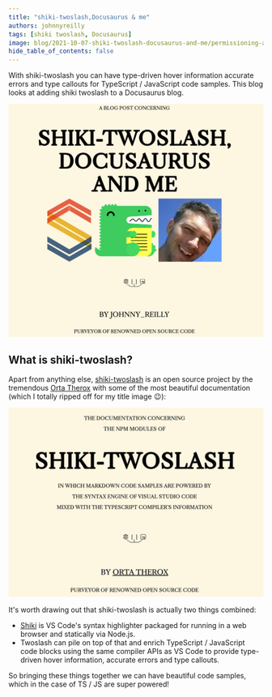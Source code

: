 ```yaml
---
title: "shiki-twoslash,Docusaurus & me"
authors: johnnyreilly
tags: [shiki twoslash, Docusaurus]
image: blog/2021-10-07-shiki-twoslash-docusaurus-and-me/permissioning-azure-pipelines-with-bicep-and-role-assignments.png
hide_table_of_contents: false
---
```

With shiki-twoslash you can have type-driven hover information accurate errors and type callouts for TypeScript / JavaScript code samples. This blog looks at adding shiki twoslash to a Docusaurus blog.

![title image reading "Shiki-twoslash, Docusaurus and me" and some Azure logos](../static/blog/2021-10-07-shiki-twoslash-docusaurus-and-me/title-image.png)

## What is shiki-twoslash?

Apart from anything else, [shiki-twoslash](https://shikijs.github.io/twoslash/) is an open source project by the tremendous [Orta Therox](https://twitter.com/orta) with some of the most beautiful documentation (which I totally ripped off for my title image 😉):

![screenshot of the medieval themed shiki-twoslash documentation reading: THE DOCUMENTATION CONCERNING THE NPM MODULES OF SHIKI-TWOSLASH IN WHICH MARKDOWN CODE SAMPLES ARE POWERED BY THE SYNTAX ENGINE OF VISUAL STUDIO CODE MIXED WITH THE TYPESCRIPT COMPILER’S INFORMATION BY ORTA THEROX PURVEYOR OF RENOWNED OPEN SOURCE CODE](../static/blog/2021-10-07-shiki-twoslash-docusaurus-and-me/screenshot-shiki-twoslash-docs.png)

It's worth drawing out that shiki-twoslash is actually two things combined:

- [Shiki](https://github.com/shikijs/shiki) is VS Code's syntax highlighter packaged for running in a web browser and statically via Node.js.
- Twoslash can pile on top of that and enrich TypeScript / JavaScript code blocks using the same compiler APIs as VS Code to provide type-driven hover information, accurate errors and type callouts.

So bringing these things together we can have beautiful code samples, which in the case of TS / JS are super powered! 